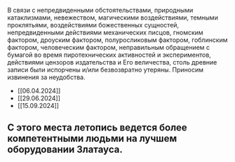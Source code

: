 В связи с непредвиденными обстоятельствами, природными катаклизмами, невежеством, магическими воздействиями, темными проклятьями, воздействиями божественных сущностей, непредвиденными действиями механических писцов, гномским фактором, дроуским фактором, полуросликовым фактором, гоблинским фактором, человеческим фактором, неправильным обращением с бумагой во время пиротехнических активностей и экспериментов, действиями цензоров издательства и Его величества, столь древние записи были испорчены и/или безвозвратно утеряны. Приносим извинения за неудобства.
- [[06.04.2024]]
- [[29.06.2024]]
- [[15.09.2024]]

С этого места летопись ведется более компетентными людьми на лучшем оборудовании Златауса.
- 